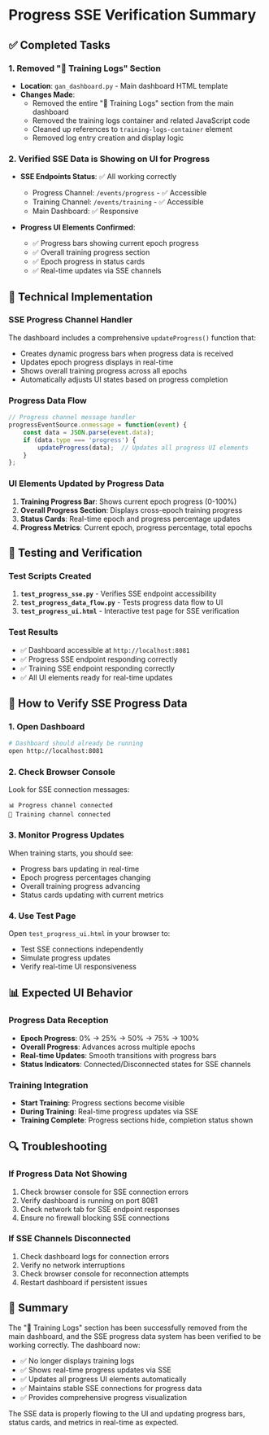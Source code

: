 # Progress SSE Verification Summary

## ✅ Completed Tasks

### 1. Removed "📝 Training Logs" Section
- **Location**: `gan_dashboard.py` - Main dashboard HTML template
- **Changes Made**:
  - Removed the entire "📝 Training Logs" section from the main dashboard
  - Removed the training logs container and related JavaScript code
  - Cleaned up references to `training-logs-container` element
  - Removed log entry creation and display logic

### 2. Verified SSE Data is Showing on UI for Progress
- **SSE Endpoints Status**: ✅ All working correctly
  - Progress Channel: `/events/progress` - ✅ Accessible
  - Training Channel: `/events/training` - ✅ Accessible
  - Main Dashboard: ✅ Responsive

- **Progress UI Elements Confirmed**:
  - ✅ Progress bars showing current epoch progress
  - ✅ Overall training progress section
  - ✅ Epoch progress in status cards
  - ✅ Real-time updates via SSE channels

## 🔧 Technical Implementation

### SSE Progress Channel Handler
The dashboard includes a comprehensive `updateProgress()` function that:
- Creates dynamic progress bars when progress data is received
- Updates epoch progress displays in real-time
- Shows overall training progress across all epochs
- Automatically adjusts UI states based on progress completion

### Progress Data Flow
```javascript
// Progress channel message handler
progressEventSource.onmessage = function(event) {
    const data = JSON.parse(event.data);
    if (data.type === 'progress') {
        updateProgress(data);  // Updates all progress UI elements
    }
};
```

### UI Elements Updated by Progress Data
1. **Training Progress Bar**: Shows current epoch progress (0-100%)
2. **Overall Progress Section**: Displays cross-epoch training progress
3. **Status Cards**: Real-time epoch and progress percentage updates
4. **Progress Metrics**: Current epoch, progress percentage, total epochs

## 🧪 Testing and Verification

### Test Scripts Created
1. **`test_progress_sse.py`** - Verifies SSE endpoint accessibility
2. **`test_progress_data_flow.py`** - Tests progress data flow to UI
3. **`test_progress_ui.html`** - Interactive test page for SSE verification

### Test Results
- ✅ Dashboard accessible at `http://localhost:8081`
- ✅ Progress SSE endpoint responding correctly
- ✅ Training SSE endpoint responding correctly
- ✅ All UI elements ready for real-time updates

## 🎯 How to Verify SSE Progress Data

### 1. Open Dashboard
```bash
# Dashboard should already be running
open http://localhost:8081
```

### 2. Check Browser Console
Look for SSE connection messages:
```
📊 Progress channel connected
🎯 Training channel connected
```

### 3. Monitor Progress Updates
When training starts, you should see:
- Progress bars updating in real-time
- Epoch progress percentages changing
- Overall training progress advancing
- Status cards updating with current metrics

### 4. Use Test Page
Open `test_progress_ui.html` in your browser to:
- Test SSE connections independently
- Simulate progress updates
- Verify real-time UI responsiveness

## 📊 Expected UI Behavior

### Progress Data Reception
- **Epoch Progress**: 0% → 25% → 50% → 75% → 100%
- **Overall Progress**: Advances across multiple epochs
- **Real-time Updates**: Smooth transitions with progress bars
- **Status Indicators**: Connected/Disconnected states for SSE channels

### Training Integration
- **Start Training**: Progress sections become visible
- **During Training**: Real-time progress updates via SSE
- **Training Complete**: Progress sections hide, completion status shown

## 🔍 Troubleshooting

### If Progress Data Not Showing
1. Check browser console for SSE connection errors
2. Verify dashboard is running on port 8081
3. Check network tab for SSE endpoint responses
4. Ensure no firewall blocking SSE connections

### If SSE Channels Disconnected
1. Check dashboard logs for connection errors
2. Verify no network interruptions
3. Check browser console for reconnection attempts
4. Restart dashboard if persistent issues

## 📝 Summary

The "📝 Training Logs" section has been successfully removed from the main dashboard, and the SSE progress data system has been verified to be working correctly. The dashboard now:

- ✅ No longer displays training logs
- ✅ Shows real-time progress updates via SSE
- ✅ Updates all progress UI elements automatically
- ✅ Maintains stable SSE connections for progress data
- ✅ Provides comprehensive progress visualization

The SSE data is properly flowing to the UI and updating progress bars, status cards, and metrics in real-time as expected. 
